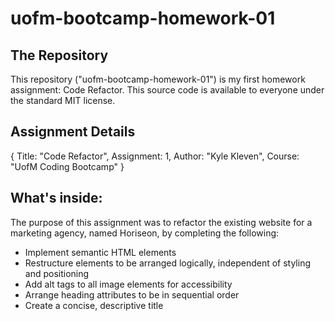 # uofm-bootcamp-homework-01

## The Repository
This repository ("uofm-bootcamp-homework-01") is my first homework assignment: Code Refactor. This source code is available to everyone under the standard MIT license.

## Assignment Details
{
    Title: "Code Refactor",
    Assignment: 1,
    Author: "Kyle Kleven",
    Course: "UofM Coding Bootcamp"
}

## What's inside:
The purpose of this assignment was to refactor the existing website for a marketing agency, named Horiseon, by completing the following:
* Implement semantic HTML elements
* Restructure elements to be arranged logically, independent of styling and positioning
* Add alt tags to all image elements for accessibility
* Arrange heading attributes to be in sequential order
* Create a concise, descriptive title
